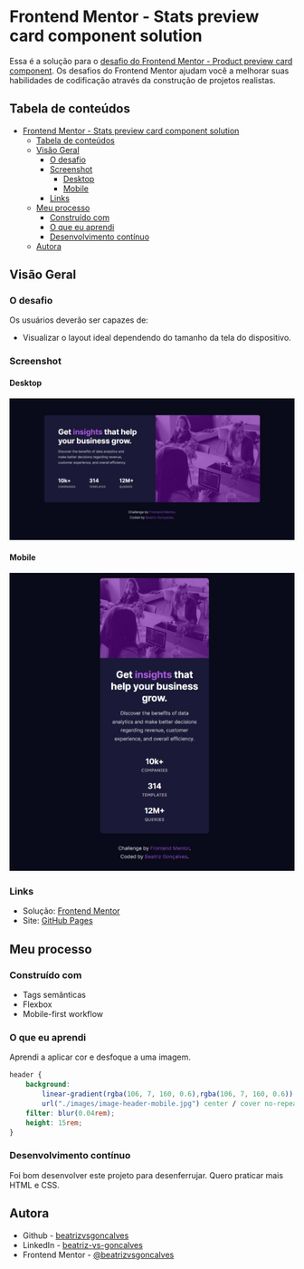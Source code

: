 # Frontend Mentor - Stats preview card component solution

Essa é a solução para o [desafio do Frontend Mentor - Product preview card component](https://www.frontendmentor.io/challenges/stats-preview-card-component-8JqbgoU62). Os desafios do Frontend Mentor ajudam você a melhorar suas habilidades de codificação através da construção de projetos realistas.


## Tabela de conteúdos

- [Frontend Mentor - Stats preview card component solution](#frontend-mentor---stats-preview-card-component-solution)
  - [Tabela de conteúdos](#tabela-de-conteúdos)
  - [Visão Geral](#visão-geral)
    - [O desafio](#o-desafio)
    - [Screenshot](#screenshot)
      - [Desktop](#desktop)
      - [Mobile](#mobile)
    - [Links](#links)
  - [Meu processo](#meu-processo)
    - [Construído com](#construído-com)
    - [O que eu aprendi](#o-que-eu-aprendi)
    - [Desenvolvimento contínuo](#desenvolvimento-contínuo)
  - [Autora](#autora)

## Visão Geral


### O desafio

Os usuários deverão ser capazes de:

- Visualizar o layout ideal dependendo do tamanho da tela do dispositivo.

### Screenshot

#### Desktop
![](./screenshots/screenshot-desktop.jpeg)

#### Mobile
![](./screenshots/screenshot-mobile.jpeg)


### Links

- Solução: [Frontend Mentor](https://www.frontendmentor.io/solutions/stats-preview-card-component-solution-rff9cO6gQH)
- Site: [GitHub Pages](https://beatrizvsgoncalves.github.io/stats-preview-card-component-main/)


## Meu processo


### Construído com

- Tags semânticas
- Flexbox
- Mobile-first workflow


### O que eu aprendi

Aprendi a aplicar cor e desfoque a uma imagem.

```css
header {
    background: 
        linear-gradient(rgba(106, 7, 160, 0.6),rgba(106, 7, 160, 0.6)), 
        url("./images/image-header-mobile.jpg") center / cover no-repeat;
    filter: blur(0.04rem);
    height: 15rem;
}
```


### Desenvolvimento contínuo

Foi bom desenvolver este projeto para desenferrujar. Quero praticar mais HTML e CSS.

## Autora

- Github - [beatrizvsgoncalves](https://github.com/beatrizvsgoncalves)
- LinkedIn - [beatriz-vs-goncalves](https://www.linkedin.com/in/beatriz-vs-goncalves/)
- Frontend Mentor - [@beatrizvsgoncalves](https://www.frontendmentor.io/profile/beatrizvsgoncalves)